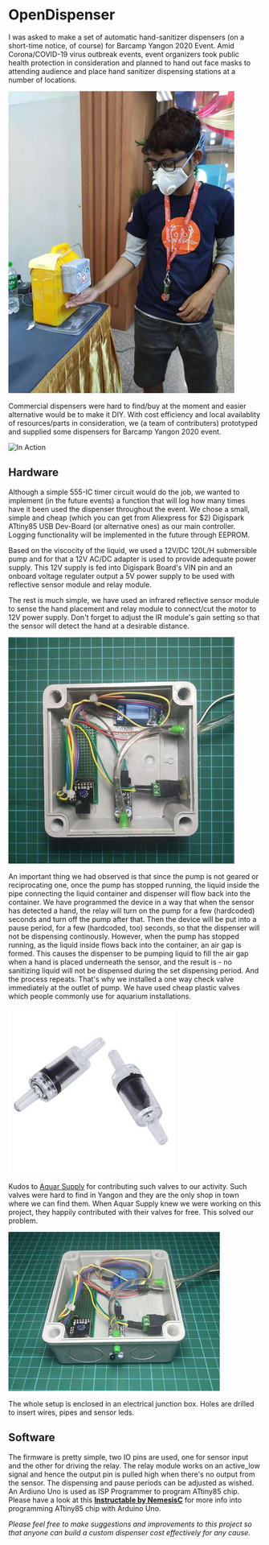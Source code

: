 # OpenDispenser

I was asked to make a set of automatic hand-sanitizer dispensers (on a short-time notice, of course) for Barcamp Yangon 2020 Event. Amid Corona/COVID-19 virus outbreak events, event organizers took public health protection in consideration and planned to hand out face masks to attending audience and place hand sanitizer dispensing stations at a number of locations.

![An attandee using the dispenser](https://raw.githubusercontent.com/nyinyinyanlin/OpenDispenser/master/images/event.jpg)

Commercial dispensers were hard to find/buy at the moment and easier alternative would be to make it DIY. With cost efficiency and local availablity of resources/parts in consideration, we (a team of contributers) prototyped and supplied some dispensers for Barcamp Yangon 2020 event.

![In Action](https://raw.githubusercontent.com/nyinyinyanlin/OpenDispenser/master/images/in_action.gif)

## Hardware

Although a simple 555-IC timer circuit would do the job, we wanted to implement (in the future events) a function that will log how many times have it been used the dispenser throughout the event. We chose a small, simple and cheap (which you can get from Aliexpress for $2) Digispark ATtiny85 USB Dev-Board (or alternative ones) as our main controller. Logging functionality will be implemented in the future through EEPROM.

Based on the viscocity of the liquid, we used a 12V/DC 120L/H submersible pump and for that a 12V AC/DC adapter is used to provide adequate power supply. This 12V supply is fed into Digispark Board's VIN pin and an onboard voltage regulater output a 5V power supply to be used with reflective sensor module and relay module.

The rest is much simple, we have used an infrared reflective sensor module to sense the hand placement and relay module to connect/cut the motor to 12V power supply. Don't forget to adjust the IR module's gain setting so that the sensor will detect the hand at a desirable distance.

![Inside the Box](https://raw.githubusercontent.com/nyinyinyanlin/OpenDispenser/master/images/internal.jpg)

An important thing we had observed is that since the pump is not geared or reciprocating one, once the pump has stopped running, the liquid inside the pipe connecting the liquid container and dispenser will flow back into the container. We have programmed the device in a way that when the sensor has detected a hand, the relay will turn on the pump for a few (hardcoded) seconds and turn off the pump after that. Then the device will be put into a pause period, for a few (hardcoded, too) seconds, so that the dispenser will not be dispensing continously. However, when the pump has stopped running, as the liquid inside flows back into the container, an air gap is formed. This causes the dispenser to be pumping liquid to fill the air gap when a hand is placed underneath the sensor, and the result is - no sanitizing liquid will not be dispensed during the set dispensing period. And the process repeats. That's why we installed a one way check valve immediately at the outlet of pump. We have used cheap plastic valves which people commonly use for aquarium installations. 

![One Way Check Valve](https://raw.githubusercontent.com/nyinyinyanlin/OpenDispenser/master/images/valve.jpg)

Kudos to [Aquar Supply](https://www.facebook.com/AquarSupply/) for contributing such valves to our activity. Such valves were hard to find in Yangon and they are the only shop in town where we can find them. When Aquar Supply knew we were working on this project, they happily contributed with their valves for free. This solved our problem.

![Inside the Box](https://raw.githubusercontent.com/nyinyinyanlin/OpenDispenser/master/images/lower_internal.jpg)

The whole setup is enclosed in an electrical junction box. Holes are drilled to insert wires, pipes and sensor leds.

## Software

The firmware is pretty simple, two IO pins are used, one for sensor input and the other for driving the relay. The relay module works on an active_low signal and hence the output pin is pulled high when there's no output from the sensor. The dispensing and pause periods can be adjusted as wished. An Ardiuno Uno is used as ISP Programmer to program ATtiny85 chip. Please have a look at this [**Instructable by NemesisC**](https://www.instructables.com/id/How-to-Program-an-Attiny85-From-an-Arduino-Uno/) for more info into programming ATtiny85 chip with Arduino Uno.

*Please feel free to make suggestions and improvements to this project so that anyone can build a custom dispenser cost effectively for any cause.*
